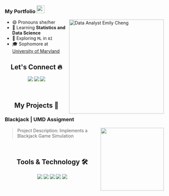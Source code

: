<div align="left">


### My Portfolio <img src="https://media.giphy.com/media/hvRJCLFzcasrR4ia7z/giphy.gif" height="25px" width="25px">

<img align="right" alt="Data Analyst Emily Cheng" src="images/coding.gif" width="300"/>

- 😄 Pronouns she/her
- 🌱 Learning **Statistics and Data Science**
- 🔭 Exploring `ML` in `AI`
- 🎓 Sophomore at [University of Maryland](https://umd.edu/)


<h2 align="center"> Let's Connect 🔥</h2>
<div align="center">
<a href="https://github.com/emilycheng156">
<img src="https://img.shields.io/badge/Github-211F1F?style=flat-square&logo=GitHub&logoColor=ffffff"></a> 
<a href="https://www.linkedin.com/in/emily-c-cheng">
<img src="https://img.shields.io/badge/Linkedin-0077B5?style=flat-square&logo=Linkedin&logoColor=ffffff"></a>
<a href="mailto:emilycheng.3@gmail.com">
<img src="https://img.shields.io/badge/Gmail-D44638?style=flat-square&logo=gmail&logoColor=ffffff"></a>
</div>

<br><h2 align="center"> My Projects 🚀</h2>

### Blackjack | UMD Assigment
> <img align="right" alt="" src="images/assignmento_.gif" height="200" />
> Project Description: Implements a Blackjack Game Simulation



<br><h2 align="center"> Tools & Technology 🛠</h2>

<div align="center">
<!-- <p align="center"></p> -->
<img src="https://img.shields.io/badge/Java-007396?style=flat-square&logo=java&logoColor=white" />
<img src="https://img.shields.io/badge/JavaScript-F7DF1E?style=flat-square&logo=javascript&logoColor=white" />
<img src="https://img.shields.io/badge/Python-FFD43B?style=flat-square&logo=python&logoColor=white"/>
<img src="https://img.shields.io/badge/Git-F05032?style=flat-square&logo=git&logoColor=white" />
<img src="https://img.shields.io/badge/Adobe_Photoshop-00aeff?style=flat-square&logo=Adobe%20photoshop&logoColor=white"/>

</div>
<br>
